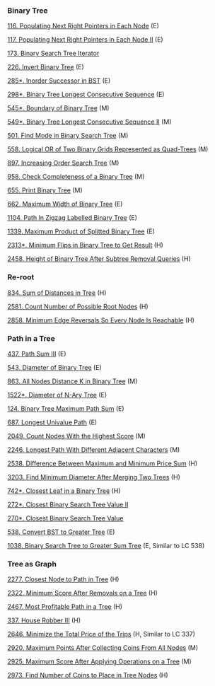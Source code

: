### Binary Tree

[116. Populating Next Right Pointers in Each Node]() (E)

[117. Populating Next Right Pointers in Each Node II]() (E)

[173. Binary Search Tree Iterator]() 

[226. Invert Binary Tree]() (E)

[285*. Inorder Successor in BST]() (E)

[298*. Binary Tree Longest Consecutive Sequence]() (E)



[545*. Boundary of Binary Tree]() (M)

[549*. Binary Tree Longest Consecutive Sequence II]() (M)

[501. Find Mode in Binary Search Tree]() (M)

[558. Logical OR of Two Binary Grids Represented as Quad-Trees]() (M)


[897. Increasing Order Search Tree]() (M)

[958. Check Completeness of a Binary Tree]() (M)

[655. Print Binary Tree]() (M)

[662. Maximum Width of Binary Tree]() (E)

[1104. Path In Zigzag Labelled Binary Tree]() (E)

[1339. Maximum Product of Splitted Binary Tree]() (E)

[2313*. Minimum Flips in Binary Tree to Get Result](https://github.com/tatadyj/leetcode/tree/main/2313.minimum-flips-in-binary-tree-to-get-result) (H)

[2458. Height of Binary Tree After Subtree Removal Queries](https://github.com/tatadyj/leetcode/tree/main/2458.height-of-binary-tree-after-subtree-removal-queries) (H)

### Re-root
[834. Sum of Distances in Tree](https://github.com/tatadyj/leetcode/tree/main/834.sum-of-distances-in-tree) (H)

[2581. Count Number of Possible Root Nodes](https://github.com/tatadyj/leetcode/tree/main/2581.count-number-of-possible-root-nodes) (H)

[2858. Minimum Edge Reversals So Every Node Is Reachable](https://github.com/tatadyj/leetcode/tree/main/2858.minimum-edge-reversals-so-every-node-is-reachable) (H)

### Path in a Tree

[437. Path Sum III]() (E)

[543. Diameter of Binary Tree](https://github.com/tatadyj/leetcode/tree/main/543.diameter-of-binary-tree) (E)

[863. All Nodes Distance K in Binary Tree]() (M)

[1522*. Diameter of N-Ary Tree](https://github.com/tatadyj/leetcode/tree/main/1522.diameter-of-n-ary-tree) (E)

[124. Binary Tree Maximum Path Sum](https://github.com/tatadyj/leetcode/tree/main/124.binary-tree-maximum-path-sum) (E) 

[687. Longest Univalue Path](https://github.com/tatadyj/leetcode/tree/main/687.longest-univalue-path) (E)

[2049. Count Nodes With the Highest Score](https://github.com/tatadyj/leetcode/tree/main/2049.count-nodes-with-the-highest-score) (M)

[2246. Longest Path With Different Adjacent Characters](https://github.com/tatadyj/leetcode/tree/main/2246.longest-path-with-different-adjacent-characters) (M)

[2538. Difference Between Maximum and Minimum Price Sum](https://github.com/tatadyj/leetcode/tree/main/2538.difference-between-maximum-and-minimum-price-sum) (H)

[3203. Find Minimum Diameter After Merging Two Trees]() (H)

[742*. Closest Leaf in a Binary Tree]() (H)

[272*. Closest Binary Search Tree Value II]() 

[270*. Closest Binary Search Tree Value]() 

[538. Convert BST to Greater Tree]() (E)

[1038. Binary Search Tree to Greater Sum Tree]() (E, Similar to LC 538)

### Tree as Graph 

[2277. Closest Node to Path in Tree](https://github.com/tatadyj/leetcode/tree/main/2277.closest-node-to-path-in-tree) (H)

[2322. Minimum Score After Removals on a Tree](https://github.com/tatadyj/leetcode/tree/main/2322.minimum-score-after-removals-on-a-tree) (H)

[2467. Most Profitable Path in a Tree](https://github.com/tatadyj/leetcode/tree/main/2467.most-profitable-path-in-a-tree) (H) 

[337. House Robber III](https://github.com/tatadyj/leetcode/tree/main/337.house-robber-iii) (H)

[2646. Minimize the Total Price of the Trips](https://github.com/tatadyj/leetcode/tree/main/2646.minimize-the-total-price-of-the-trips) (H, Similar to LC 337) 

[2920. Maximum Points After Collecting Coins From All Nodes](https://github.com/tatadyj/leetcode/tree/main/2920.maximum-points-after-collecting-coins-from-all-nodes) (M)

[2925. Maximum Score After Applying Operations on a Tree](https://github.com/tatadyj/leetcode/tree/main/2925.maximum-score-after-applying-operations-on-a-tree) (M)

[2973. Find Number of Coins to Place in Tree Nodes](https://github.com/tatadyj/leetcode/tree/main/2973.find-number-of-coins-to-place-in-tree-nodes) (H)